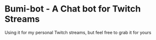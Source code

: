 # Bumi-bot - A Chat bot for Twitch Streams

Using it for my personal Twitch streams, but feel free to grab it for yours
